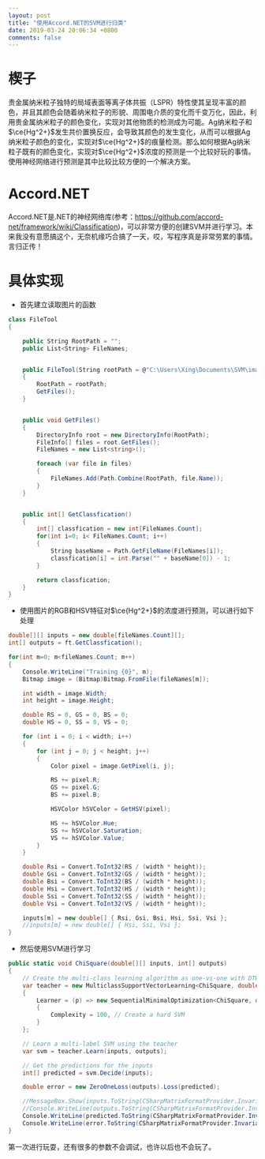 ```yaml
---
layout: post
title: "使用Accord.NET的SVM进行归类"
date: 2019-03-24 20:06:34 +0800
comments: false
---
```




楔子
===

贵金属纳米粒子独特的局域表面等离子体共振（LSPR）特性使其呈现丰富的颜色，并且其颜色会随着纳米粒子的形貌、周围电介质的变化而千变万化，因此，利用贵金属纳米粒子的颜色变化，实现对其他物质的检测成为可能。Ag纳米粒子和$\ce{Hg^2+}$发生共价置换反应，会导致其颜色的发生变化，从而可以根据Ag纳米粒子颜色的变化，实现对$\ce{Hg^2+}$的痕量检测。那么如何根据Ag纳米粒子既有的颜色变化，实现对$\ce{Hg^2+}$浓度的预测是一个比较好玩的事情。使用神经网络进行预测是其中比较比较方便的一个解决方案。


Accord.NET
===
Accord.NET是.NET的神经网络库(参考：<https://github.com/accord-net/framework/wiki/Classification>)，可以非常方便的创建SVM并进行学习。本来我没有意愿搞这个，无奈机缘巧合搞了一天，哎，写程序真是非常劳累的事情。言归正传！

具体实现
===

- 首先建立读取图片的函数
  
```csharp
class FileTool
{

    public String RootPath = "";
    public List<String> FileNames;


    public FileTool(String rootPath = @"C:\Users\Xing\Documents\SVM\image")
    {
        RootPath = rootPath;
        GetFiles();
    }


    public void GetFiles()
    {
        DirectoryInfo root = new DirectoryInfo(RootPath);
        FileInfo[] files = root.GetFiles();
        FileNames = new List<string>(); 

        foreach (var file in files)
        {
            FileNames.Add(Path.Combine(RootPath, file.Name));
        }
    }


    public int[] GetClassfication()
    {
        int[] classfication = new int[FileNames.Count];
        for(int i=0; i< FileNames.Count; i++)
        {
            String baseName = Path.GetFileName(FileNames[i]);
            classfication[i] = int.Parse("" + baseName[0]) - 1;
        }

        return classfication;
    }
}

```

- 使用图片的RGB和HSV特征对$\ce{Hg^2+}$的浓度进行预测，可以进行如下处理

```csharp
double[][] inputs = new double[fileNames.Count][];
int[] outputs = ft.GetClassfication();

for(int m=0; m<fileNames.Count; m++)
{
    Console.WriteLine("Training {0}", m);
    Bitmap image = (Bitmap)Bitmap.FromFile(fileNames[m]);

    int width = image.Width;
    int height = image.Height;

    double RS = 0, GS = 0, BS = 0;
    double HS = 0, SS = 0, VS = 0;

    for (int i = 0; i < width; i++)
    {
        for (int j = 0; j < height; j++)
        {
            Color pixel = image.GetPixel(i, j);

            RS += pixel.R;
            GS += pixel.G;
            BS += pixel.B;

            HSVColor hSVColor = GetHSV(pixel);

            HS += hSVColor.Hue;
            SS += hSVColor.Saturation;
            VS += hSVColor.Value;
        }
    }

    double Rsi = Convert.ToInt32(RS / (width * height));
    double Gsi = Convert.ToInt32(GS / (width * height));
    double Bsi = Convert.ToInt32(BS / (width * height));
    double Hsi = Convert.ToInt32(HS / (width * height));
    double Ssi = Convert.ToInt32(SS / (width * height));
    double Vsi = Convert.ToInt32(VS / (width * height));

    inputs[m] = new double[] { Rsi, Gsi, Bsi, Hsi, Ssi, Vsi };
    //inputs[m] = new double[] { Hsi, Ssi, Vsi };
}

```

- 然后使用SVM进行学习

```csharp
public static void ChiSquare(double[][] inputs, int[] outputs)
{
    // Create the multi-class learning algorithm as one-vs-one with DTW:
    var teacher = new MulticlassSupportVectorLearning<ChiSquare, double[]>()
    {
        Learner = (p) => new SequentialMinimalOptimization<ChiSquare, double[]>()
        {
            Complexity = 100, // Create a hard SVM
        }
    };

    // Learn a multi-label SVM using the teacher
    var svm = teacher.Learn(inputs, outputs);

    // Get the predictions for the inputs
    int[] predicted = svm.Decide(inputs);

    double error = new ZeroOneLoss(outputs).Loss(predicted);

    //MessageBox.Show(inputs.ToString(CSharpMatrixFormatProvider.InvariantCulture));
    //Console.WriteLine(outputs.ToString(CSharpMatrixFormatProvider.InvariantCulture));
    Console.WriteLine(predicted.ToString(CSharpMatrixFormatProvider.InvariantCulture));
    Console.WriteLine(error.ToString(CSharpMatrixFormatProvider.InvariantCulture));
}

```

第一次进行玩耍，还有很多的参数不会调试，也许以后也不会玩了。